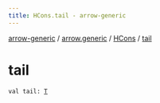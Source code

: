 ```yaml
---
title: HCons.tail - arrow-generic
---
```


[arrow-generic](../../index.html) / [arrow.generic](../index.html) / [HCons](index.html) / [tail](./tail.html)

# tail

`val tail: `[`T`](index.html#T)